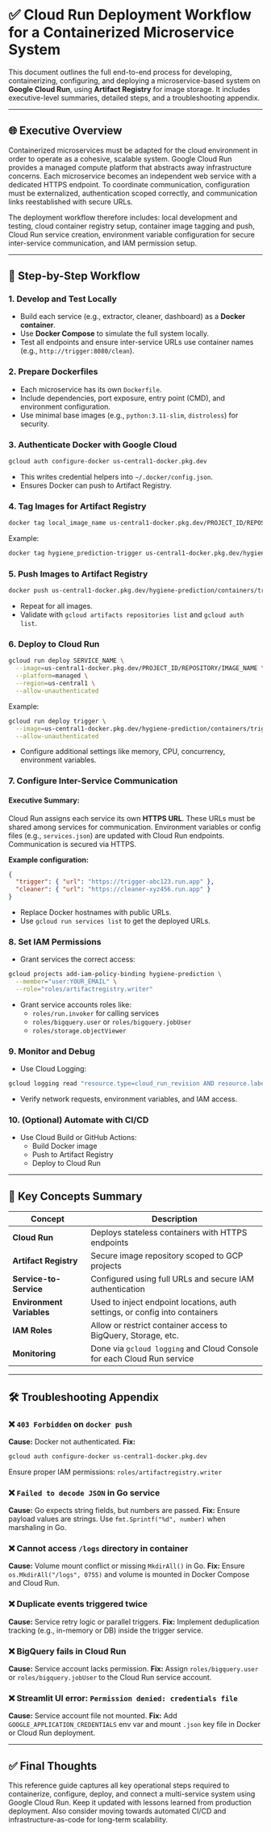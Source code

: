 # ✅ Cloud Run Deployment Workflow for a Containerized Microservice System

This document outlines the full end-to-end process for developing, containerizing, configuring, and deploying a microservice-based system on **Google Cloud Run**, using **Artifact Registry** for image storage. It includes executive-level summaries, detailed steps, and a troubleshooting appendix.

---

## 🌐 Executive Overview

Containerized microservices must be adapted for the cloud environment in order to operate as a cohesive, scalable system. Google Cloud Run provides a managed compute platform that abstracts away infrastructure concerns. Each microservice becomes an independent web service with a dedicated HTTPS endpoint. To coordinate communication, configuration must be externalized, authentication scoped correctly, and communication links reestablished with secure URLs.

The deployment workflow therefore includes: local development and testing, cloud container registry setup, container image tagging and push, Cloud Run service creation, environment variable configuration for secure inter-service communication, and IAM permission setup.

---

## 🚧 Step-by-Step Workflow

### **1. Develop and Test Locally**

- Build each service (e.g., extractor, cleaner, dashboard) as a **Docker container**.
- Use **Docker Compose** to simulate the full system locally.
- Test all endpoints and ensure inter-service URLs use container names (e.g., `http://trigger:8080/clean`).

### **2. Prepare Dockerfiles**

- Each microservice has its own `Dockerfile`.
- Include dependencies, port exposure, entry point (CMD), and environment configuration.
- Use minimal base images (e.g., `python:3.11-slim`, `distroless`) for security.

### **3. Authenticate Docker with Google Cloud**

```bash
gcloud auth configure-docker us-central1-docker.pkg.dev
```

- This writes credential helpers into `~/.docker/config.json`.
- Ensures Docker can push to Artifact Registry.

### **4. Tag Images for Artifact Registry**

```bash
docker tag local_image_name us-central1-docker.pkg.dev/PROJECT_ID/REPOSITORY_NAME/IMAGE_NAME
```

Example:
```bash
docker tag hygiene_prediction-trigger us-central1-docker.pkg.dev/hygiene-prediction/containers/trigger
```

### **5. Push Images to Artifact Registry**

```bash
docker push us-central1-docker.pkg.dev/hygiene-prediction/containers/trigger
```

- Repeat for all images.
- Validate with `gcloud artifacts repositories list` and `gcloud auth list`.

### **6. Deploy to Cloud Run**

```bash
gcloud run deploy SERVICE_NAME \
  --image=us-central1-docker.pkg.dev/PROJECT_ID/REPOSITORY/IMAGE_NAME \
  --platform=managed \
  --region=us-central1 \
  --allow-unauthenticated
```

Example:
```bash
gcloud run deploy trigger \
  --image=us-central1-docker.pkg.dev/hygiene-prediction/containers/trigger \
  --allow-unauthenticated
```

- Configure additional settings like memory, CPU, concurrency, environment variables.

### **7. Configure Inter-Service Communication**

#### Executive Summary:
Cloud Run assigns each service its own **HTTPS URL**. These URLs must be shared among services for communication. Environment variables or config files (e.g., `services.json`) are updated with Cloud Run endpoints. Communication is secured via HTTPS.

**Example configuration:**
```json
{
  "trigger": { "url": "https://trigger-abc123.run.app" },
  "cleaner": { "url": "https://cleaner-xyz456.run.app" }
}
```

- Replace Docker hostnames with public URLs.
- Use `gcloud run services list` to get the deployed URLs.

### **8. Set IAM Permissions**

- Grant services the correct access:
```bash
gcloud projects add-iam-policy-binding hygiene-prediction \
  --member="user:YOUR_EMAIL" \
  --role="roles/artifactregistry.writer"
```

- Grant service accounts roles like:
  - `roles/run.invoker` for calling services
  - `roles/bigquery.user` or `roles/bigquery.jobUser`
  - `roles/storage.objectViewer`

### **9. Monitor and Debug**

- Use Cloud Logging:
```bash
gcloud logging read "resource.type=cloud_run_revision AND resource.labels.service_name=trigger" --limit=50
```
- Verify network requests, environment variables, and IAM access.

### **10. (Optional) Automate with CI/CD**

- Use Cloud Build or GitHub Actions:
  - Build Docker image
  - Push to Artifact Registry
  - Deploy to Cloud Run

---

## 🧠 Key Concepts Summary

| Concept | Description |
|--------|-------------|
| **Cloud Run** | Deploys stateless containers with HTTPS endpoints |
| **Artifact Registry** | Secure image repository scoped to GCP projects |
| **Service-to-Service** | Configured using full URLs and secure IAM authentication |
| **Environment Variables** | Used to inject endpoint locations, auth settings, or config into containers |
| **IAM Roles** | Allow or restrict container access to BigQuery, Storage, etc. |
| **Monitoring** | Done via `gcloud logging` and Cloud Console for each Cloud Run service |

---

## 🛠 Troubleshooting Appendix

### ❌ `403 Forbidden` on `docker push`
**Cause:** Docker not authenticated.
**Fix:**
```bash
gcloud auth configure-docker us-central1-docker.pkg.dev
```
Ensure proper IAM permissions: `roles/artifactregistry.writer`

### ❌ `Failed to decode JSON` in Go service
**Cause:** Go expects string fields, but numbers are passed.
**Fix:** Ensure payload values are strings. Use `fmt.Sprintf("%d", number)` when marshaling in Go.

### ❌ Cannot access `/logs` directory in container
**Cause:** Volume mount conflict or missing `MkdirAll()` in Go.
**Fix:** Ensure `os.MkdirAll("/logs", 0755)` and volume is mounted in Docker Compose and Cloud Run.

### ❌ Duplicate events triggered twice
**Cause:** Service retry logic or parallel triggers.
**Fix:** Implement deduplication tracking (e.g., in-memory or DB) inside the trigger service.

### ❌ BigQuery fails in Cloud Run
**Cause:** Service account lacks permission.
**Fix:** Assign `roles/bigquery.user` or `roles/bigquery.jobUser` to the Cloud Run service account.

### ❌ Streamlit UI error: `Permission denied: credentials file`  
**Cause:** Service account file not mounted.
**Fix:** Add `GOOGLE_APPLICATION_CREDENTIALS` env var and mount `.json` key file in Docker or Cloud Run deployment.

---

## ✅ Final Thoughts
This reference guide captures all key operational steps required to containerize, configure, deploy, and connect a multi-service system using Google Cloud Run. Keep it updated with lessons learned from production deployment. Also consider moving towards automated CI/CD and infrastructure-as-code for long-term scalability.

